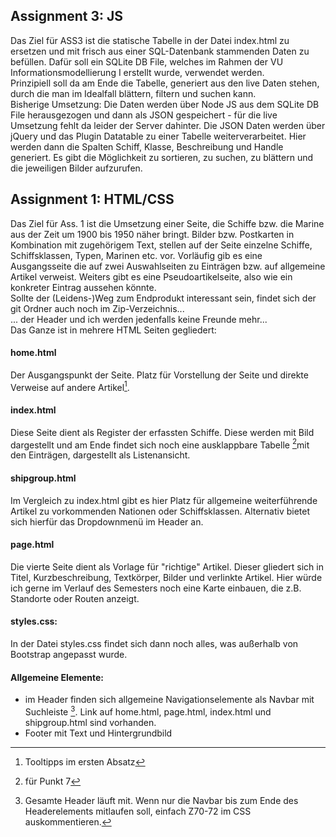 ## Assignment 3: JS

Das Ziel für ASS3 ist die statische Tabelle in der Datei index.html zu ersetzen und mit frisch aus einer SQL-Datenbank
stammenden Daten zu befüllen. Dafür soll ein SQLite DB File, welches im Rahmen der VU Informationsmodellierung I erstellt
wurde, verwendet werden. <br/>
Prinzipiell soll da am Ende die Tabelle, generiert aus den live Daten stehen, durch die man im Idealfall blättern, filtern
und suchen kann.<br/>
Bisherige Umsetzung:
Die Daten werden über Node JS aus dem SQLite DB File herausgezogen und dann als JSON 
gespeichert - für die live Umsetzung fehlt da leider der Server dahinter. 
Die JSON Daten werden über jQuery und das Plugin Datatable zu einer Tabelle weiterverarbeitet. Hier werden dann die
Spalten Schiff, Klasse, Beschreibung und Handle generiert. Es gibt die Möglichkeit zu sortieren, zu suchen, zu blättern und die jeweiligen
Bilder aufzurufen.


## Assignment 1: HTML/CSS

Das Ziel für Ass. 1 ist die Umsetzung einer Seite, die Schiffe bzw. die Marine aus der Zeit um 1900 bis 1950 näher bringt.
Bilder bzw. Postkarten in Kombination mit zugehörigem Text, stellen auf der Seite einzelne Schiffe, Schiffsklassen, Typen, Marinen
etc. vor. Vorläufig gib es eine Ausgangsseite die auf zwei Auswahlseiten zu Einträgen bzw. auf allgemeine Artikel verweist.
Weiters gibt es eine Pseudoartikelseite, also wie ein konkreter Eintrag aussehen könnte.<br/>
Sollte der (Leidens-)Weg zum Endprodukt interessant sein, findet sich der git Ordner auch noch im Zip-Verzeichnis... <br/>
... der Header und ich werden jedenfalls keine Freunde mehr... <br/>
Das Ganze ist in mehrere HTML Seiten gegliedert:

#### home.html
Der Ausgangspunkt der Seite. Platz für Vorstellung der Seite und direkte Verweise auf andere Artikel[^1].

#### index.html
Diese Seite dient als Register der erfassten Schiffe.
Diese werden mit Bild dargestellt und am Ende findet sich noch eine ausklappbare Tabelle [^2]mit den Einträgen,
dargestellt als Listenansicht.

#### shipgroup.html
Im Vergleich zu index.html gibt es hier Platz für allgemeine weiterführende Artikel zu vorkommenden Nationen oder 
Schiffsklassen. Alternativ bietet sich hierfür das Dropdownmenü im Header an.

#### page.html
Die vierte Seite dient als Vorlage für "richtige" Artikel. Dieser gliedert sich in Titel, Kurzbeschreibung, 
Textkörper, Bilder und verlinkte Artikel.
Hier würde ich gerne im Verlauf des Semesters noch eine Karte einbauen, die z.B. Standorte oder Routen anzeigt. 

#### styles.css:
In der Datei styles.css findet sich dann noch alles, was außerhalb von Bootstrap angepasst wurde.

#### Allgemeine Elemente:
- im Header finden sich allgemeine Navigationselemente als Navbar mit Suchleiste [^3]. Link auf home.html, page.html, index.html und shipgroup.html sind vorhanden.
- Footer mit Text und Hintergrundbild



[^1]: Tooltipps im ersten Absatz
[^2]: für Punkt 7 
[^3]: Gesamte Header läuft mit. Wenn nur die Navbar bis zum Ende des Headerelements mitlaufen soll, einfach Z70-72 im CSS auskommentieren.

